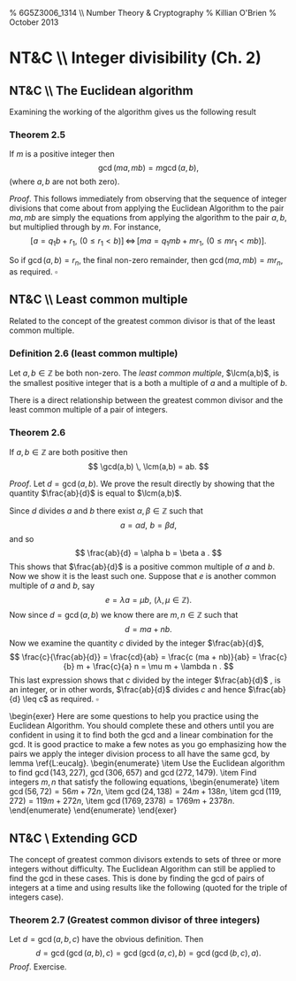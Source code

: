 % 6G5Z3006_1314 \\\\ Number Theory & Cryptography
% Killian O'Brien
% October 2013
$\newcommand{\lcm}{\mathrm{lcm}}$
# NT&C \\\\ Integer divisibility (Ch. 2)

## NT&C \\\\ The Euclidean algorithm
Examining the working of the algorithm gives us the following result

### Theorem 2.5

If $m$ is a positive integer then 
$$
\gcd(ma,mb) = m \gcd(a,b),
$$
(where $a,b$  are not both zero).

*Proof*. This follows immediately from observing that the sequence of integer divisions that come about from applying the Euclidean Algorithm to the pair $ma,mb$ are simply the equations from applying the algorithm to the pair $a,b$, but multiplied through by $m$. For instance,
$$
\Big [ a=q_1 b + r_1, \, \, (0 \leq r_1 < b) \Big ] \, \Leftrightarrow
\, \Big [ma = q_1 mb + m r_1, \, \, (0 \leq m r_1 < mb) \Big ] .
$$

So if $\gcd(a,b) = r_n$, the final non-zero remainder, then $\gcd(ma,mb) = m r_n$, as required. $\square$

## NT&C \\\\ Least common multiple

Related to the concept of the greatest common divisor is that of the least common multiple. 

### Definition 2.6 (least common multiple)

Let $a,b \in \mathbb{Z}$ be both non-zero. The *least common multiple*, $\lcm(a,b)$, is the smallest positive integer that is a both a multiple of $a$ and a multiple of $b$.

There is a direct relationship between the greatest common divisor and the least common multiple of a pair of integers.

### Theorem 2.6

If $a,b \in \mathbb{Z}$ are both positive then 
$$
\gcd(a,b) \, \lcm(a,b) = ab.
$$

*Proof*. Let $d=\gcd(a,b)$. We prove the result directly by showing that the quantity $\frac{ab}{d}$ is equal to $\lcm(a,b)$.

Since $d$ divides $a$ and $b$ there exist $\alpha, \beta \in \mathbb{Z}$ such that 
$$
a= \alpha d , \, \, b = \beta d,
$$
and so 
$$
\frac{ab}{d} = \alpha b = \beta a .
$$
This shows that $\frac{ab}{d}$ is a positive common multiple of $a$ and $b$. Now we show it is the least such one. Suppose that $e$ is another common multiple of $a$ and $b$, say
$$
e = \lambda a = \mu b , \, \, (\lambda, \mu \in \mathbb{Z}).
$$
Now since $d=\gcd(a,b)$ we know there are $m,n \in \mathbb{Z}$ such that 
$$
d = ma + nb .
$$
Now we examine the quantity $c$ divided by the integer $\frac{ab}{d}$,
$$
\frac{c}{\frac{ab}{d}} = \frac{cd}{ab} = \frac{c (ma + nb)}{ab} 
= \frac{c}{b} m + \frac{c}{a} n = \mu m + \lambda n .
$$
This last expression shows that $c$ divided by the integer $\frac{ab}{d}$ , is an integer, or in other words, $\frac{ab}{d}$ divides $c$ and hence $\frac{ab}{d} \leq c$ as required.  $\square$

\begin{exer}
Here are some questions to help you practice using the Euclidean Algorithm. You should complete these and others until you are confident in using it to find both the gcd and a linear combination for the gcd. It is good practice to make a few notes as you go emphasizing how the pairs we apply the integer division process to all have the same gcd, by lemma \ref{L:eucalg}.
\begin{enumerate}
\item
Use the Euclidean algorithm to find $\gcd(143,227)$, $\gcd(306,657)$ and $\gcd(272,1479)$.
\item
Find integers $m,n$ that satisfy the following equations,
	\begin{enumerate}
	\item
	$\gcd(56,72) = 56 m + 72 n$,
	\item
	$\gcd(24,138) = 24m + 138n$,
	\item
	$\gcd(119, 272) = 119 m + 272 n$,
	\item
	$\gcd(1769, 2378) = 1769 m + 2378 n$.
	\end{enumerate}
\end{enumerate}
\end{exer}

## NT&C \\ Extending GCD

The concept of greatest common divisors extends to sets of three or more integers without difficulty. The Euclidean Algorithm can still be applied to find the gcd in these cases. This is done by finding the gcd of pairs of integers at a time and using results like the following (quoted for the triple of integers case).

### Theorem 2.7 (Greatest common divisor of three integers)
Let $d = \gcd(a,b,c)$ have the obvious definition. Then 
$$
d = \gcd \big( \gcd(a,b), c \big ) = \gcd \big( \gcd(a,c), b \big )
=\gcd \big( \gcd(b,c), a \big ).
$$
*Proof*. Exercise.


<!--- 
 <div class="compute"><script type="text/x-sage"><div class="compute"><script type="text/x-sage">
@interact
def tline(ep=slider(0.0001,4,0.1,0)):
          p=plot(sin(x), (x, 0, 2*pi));
          a=pi/2;
          u=a+ep;
          slope=(sin(u)-sin(a))/(u-a);
          q=plot(slope*(x-pi/2)+sin(pi/2), (x,0,2*pi), color='red');
          (p+q).show();
</script></div> </script></div> 




[`cloud.sagemath.com`](https://cloud.sagemath.com).
 --->
